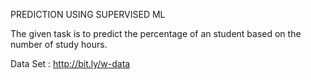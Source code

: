 PREDICTION USING SUPERVISED ML

The given task is to predict the percentage of an student based on the number of study hours.

Data Set : http://bit.ly/w-data
